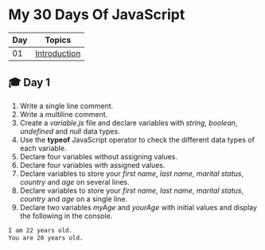 # My 30 Days Of JavaScript

| Day | Topics |
|--|--|
| 01 | [Introduction](./README.md) |

## 🎓️ Day 1

 1. Write a single line comment.
 2. Write a multiline comment.
 3. Create a _variable.js_ file and declare variables with _string_, _boolean_, _undefined_ and _null_ data types.
 4. Use the **typeof** JavaScript operator to check the different data types of each variable. 
 5. Declare four variables without assigning values.
 6. Declare four variables with assigned values.
 7. Declare variables to store your _first name_, _last name_, _marital status_, _country_ and _age_ on several lines.
 8. Declare variables to store your _first name_, _last name_, _marital status_, _country_ and _age_ on a single line.
 9. Declare two variables _myAge_ and _yourAge_ with initial values and display the following in the console.
 
```sh
I am 22 years old.
You are 20 years old.
```